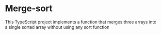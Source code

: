 # Merge-sort
This TypeScript project implements a function that merges three arrays into a single sorted array without using any sort function
